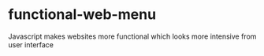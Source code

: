 # functional-web-menu
Javascript makes websites more functional which looks more intensive from user interface

